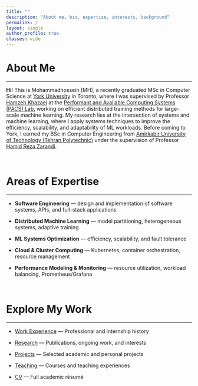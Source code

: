 ```yaml
---
title: ""
description: "About me, bio, expertise, interests, background"
permalink: /
layout: single
author_profile: true
classes: wide
---
```


# About Me
---
**Hi**! This is Mohammadhossein (MH), a recently graduated MSc in Computer Science at [York University](https://yorku.ca) in Toronto, where I was supervised by Professor [Hamzeh Khazaei](https://hamzehkhazaei.github.io/) at the [Performant and Available Computing Systems (PACS) Lab](https://pacs.eecs.yorku.ca/), working on efficient distributed training methods for large-scale machine learning. My research lies at the intersection of systems and machine learning, where I apply systems techniques to improve the efficiency, scalability, and adaptability of ML workloads. Before coming to York, I earned my BSc in Computer Engineering from [Amirkabir University of Technology (Tehran Polytechnic)](https://aut.ac.ir/en) under the supervision of Professor [Hamid Reza Zarandi](https://aut.ac.ir/cv/2188/Hamid%20Reza%20Zarandi).

<br>

# Areas of Expertise
---
- **Software Engineering** — design and implementation of software systems, APIs, and full-stack applications

- **Distributed Machine Learning** — model partitioning, heterogeneous systems, adaptive training

- **ML Systems Optimization** — efficiency, scalability, and fault tolerance

- **Cloud & Cluster Computing** — Kubernetes, container orchestration, resource management

- **Performance Modeling & Monitoring** — resource utilization, workload balancing, Prometheus/Grafana

<br>

# Explore My Work
---
- [Work Experience](/work/) — Professional and internship history

- [Research](/research/) — Publications, ongoing work, and interests

- [Projects](/projects/) — Selected academic and personal projects

- [Teaching](/teaching/) — Courses and teaching experiences

- [CV](/assets/files/CV_Naderi.pdf) — Full academic résumé

<br>

<!-- # Outside of Work
---
Outside of work I enjoy watching football, cooking, playing board games with friends, and staying active through volleyball. -->

<!-- <a href="/assets/files/cv.pdf" class="btn btn--primary" target="_blank">Download My CV (PDF)</a> -->